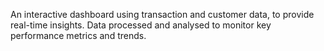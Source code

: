 An interactive dashboard using transaction and customer data, to provide real-time insights.
Data processed and analysed to monitor key performance metrics and trends.
